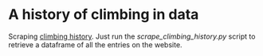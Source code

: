 # A history of climbing in data
Scraping [climbing history](https://climbing-history.org/). Just run the _scrape_climbing_history.py_ script to retrieve a dataframe of all the entries on the website.
